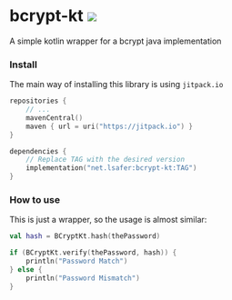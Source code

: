 # bcrypt-kt [![](https://jitpack.io/v/net.lsafer/bcrypt-kt.svg)](https://jitpack.io/#net.lsafer/bcrypt-kt)

A simple kotlin wrapper for a bcrypt java implementation

### Install

The main way of installing this library is
using `jitpack.io`

```kts
repositories {
    // ...
    mavenCentral()
    maven { url = uri("https://jitpack.io") }
}

dependencies {
    // Replace TAG with the desired version
    implementation("net.lsafer:bcrypt-kt:TAG")
}
```

### How to use

This is just a wrapper, so the usage is almost similar:

```kt
val hash = BCryptKt.hash(thePassword)

if (BCryptKt.verify(thePassword, hash)) {
    println("Password Match")
} else {
    println("Password Mismatch")
}
```
